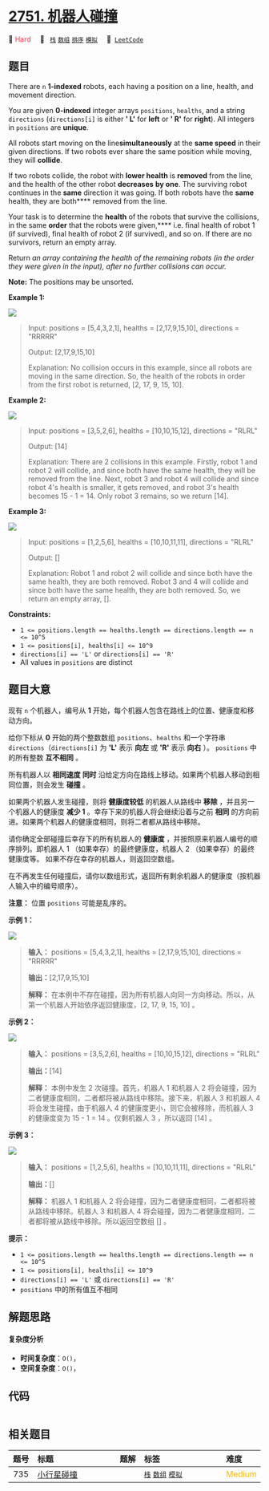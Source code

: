 # [2751. 机器人碰撞](https://leetcode.com/problems/robot-collisions)

🔴 <font color=#ff334b>Hard</font>&emsp; 🔖&ensp; [`栈`](/leetcode/outline/tag/stack.md) [`数组`](/leetcode/outline/tag/array.md) [`排序`](/leetcode/outline/tag/sorting.md) [`模拟`](/leetcode/outline/tag/simulation.md)&emsp; 🔗&ensp;[`LeetCode`](https://leetcode.com/problems/robot-collisions)


## 题目

There are `n` **1-indexed** robots, each having a position on a line, health,
and movement direction.

You are given **0-indexed** integer arrays `positions`, `healths`, and a
string `directions` (`directions[i]` is either **' L'** for **left** or **'
R'** for **right**). All integers in `positions` are **unique**.

All robots start moving on the line**simultaneously** at the **same speed** in
their given directions. If two robots ever share the same position while
moving, they will **collide**.

If two robots collide, the robot with **lower health** is **removed** from the
line, and the health of the other robot **decreases** **by one**. The
surviving robot continues in the **same** direction it was going. If both
robots have the **same** health, they are both**** removed from the line.

Your task is to determine the **health** of the robots that survive the
collisions, in the same **order** that the robots were given,**** i.e. final
health of robot 1 (if survived), final health of robot 2 (if survived), and so
on. If there are no survivors, return an empty array.

Return _an array containing the health of the remaining robots (in the order
they were given in the input), after no further collisions can occur._

**Note:** The positions may be unsorted.





**Example 1:**

![](https://assets.leetcode.com/uploads/2023/05/15/image-20230516011718-12.png)

> Input: positions = [5,4,3,2,1], healths = [2,17,9,15,10], directions = "RRRRR"
> 
> Output: [2,17,9,15,10]
> 
> Explanation: No collision occurs in this example, since all robots are moving in the same direction. So, the health of the robots in order from the first robot is returned, [2, 17, 9, 15, 10].

**Example 2:**

![](https://assets.leetcode.com/uploads/2023/05/15/image-20230516004433-7.png)

> Input: positions = [3,5,2,6], healths = [10,10,15,12], directions = "RLRL"
> 
> Output: [14]
> 
> Explanation: There are 2 collisions in this example. Firstly, robot 1 and robot 2 will collide, and since both have the same health, they will be removed from the line. Next, robot 3 and robot 4 will collide and since robot 4's health is smaller, it gets removed, and robot 3's health becomes 15 - 1 = 14. Only robot 3 remains, so we return [14].

**Example 3:**

![](https://assets.leetcode.com/uploads/2023/05/15/image-20230516005114-9.png)

> Input: positions = [1,2,5,6], healths = [10,10,11,11], directions = "RLRL"
> 
> Output: []
> 
> Explanation: Robot 1 and robot 2 will collide and since both have the same health, they are both removed. Robot 3 and 4 will collide and since both have the same health, they are both removed. So, we return an empty array, [].



**Constraints:**

  * `1 <= positions.length == healths.length == directions.length == n <= 10^5`
  * `1 <= positions[i], healths[i] <= 10^9`
  * `directions[i] == 'L'` or `directions[i] == 'R'`
  * All values in `positions` are distinct


## 题目大意

现有 `n` 个机器人，编号从 **1** 开始，每个机器人包含在路线上的位置、健康度和移动方向。

给你下标从 **0** 开始的两个整数数组 `positions`、`healths` 和一个字符串
`directions`（`directions[i]` 为 **'L'** 表示 **向左** 或 **'R'** 表示 **向右** ）。
`positions` 中的所有整数 **互不相同** 。

所有机器人以 **相同速度** **同时** 沿给定方向在路线上移动。如果两个机器人移动到相同位置，则会发生 **碰撞** 。

如果两个机器人发生碰撞，则将 **健康度较低** 的机器人从路线中 **移除** ，并且另一个机器人的健康度 **减少 1**
。幸存下来的机器人将会继续沿着与之前 **相同** 的方向前进。如果两个机器人的健康度相同，则将二者都从路线中移除。

请你确定全部碰撞后幸存下的所有机器人的 **健康度** ，并按照原来机器人编号的顺序排列。即机器人 1 （如果幸存）的最终健康度，机器人 2
（如果幸存）的最终健康度等。 如果不存在幸存的机器人，则返回空数组。

在不再发生任何碰撞后，请你以数组形式，返回所有剩余机器人的健康度（按机器人输入中的编号顺序）。

**注意：** 位置  `positions` 可能是乱序的。



**示例 1：**

![](https://assets.leetcode.com/uploads/2023/05/15/image-20230516011718-12.png)

> 
> 
> 
> 
> 
> **输入：** positions = [5,4,3,2,1], healths = [2,17,9,15,10], directions = "RRRRR"
> 
> **输出：**[2,17,9,15,10]
> 
> **解释：** 在本例中不存在碰撞，因为所有机器人向同一方向移动。所以，从第一个机器人开始依序返回健康度，[2, 17, 9, 15, 10] 。
> 
> 

**示例 2：**

![](https://assets.leetcode.com/uploads/2023/05/15/image-20230516004433-7.png)

> 
> 
> 
> 
> 
> **输入：** positions = [3,5,2,6], healths = [10,10,15,12], directions = "RLRL"
> 
> **输出：**[14]
> 
> **解释：** 本例中发生 2 次碰撞。首先，机器人 1 和机器人 2 将会碰撞，因为二者健康度相同，二者都将被从路线中移除。接下来，机器人 3 和机器人 4 将会发生碰撞，由于机器人 4 的健康度更小，则它会被移除，而机器人 3 的健康度变为 15 - 1 = 14 。仅剩机器人 3 ，所以返回 [14] 。
> 
> 

**示例 3：**

![](https://assets.leetcode.com/uploads/2023/05/15/image-20230516005114-9.png)

> 
> 
> 
> 
> 
> **输入：** positions = [1,2,5,6], healths = [10,10,11,11], directions = "RLRL"
> 
> **输出：**[]
> 
> **解释：** 机器人 1 和机器人 2 将会碰撞，因为二者健康度相同，二者都将被从路线中移除。机器人 3 和机器人 4 将会碰撞，因为二者健康度相同，二者都将被从路线中移除。所以返回空数组 [] 。



**提示：**

  * `1 <= positions.length == healths.length == directions.length == n <= 10^5`
  * `1 <= positions[i], healths[i] <= 10^9`
  * `directions[i] == 'L'` 或 `directions[i] == 'R'`
  * `positions` 中的所有值互不相同


## 解题思路

#### 复杂度分析

- **时间复杂度**：`O()`，
- **空间复杂度**：`O()`，

## 代码

```javascript

```

## 相关题目

| 题号 | 标题 | 题解 | 标签 | 难度 |
| :------: | :------ | :------: | :------ | :------ |
| 735 | [小行星碰撞](https://leetcode.com/problems/asteroid-collision) |  |  [`栈`](/leetcode/outline/tag/stack.md) [`数组`](/leetcode/outline/tag/array.md) [`模拟`](/leetcode/outline/tag/simulation.md) | <font color=#ffb800>Medium</font> |

<style>
.blue {
    background-color: #096dd9;
    padding: 0.25rem 0.5rem;
    margin: 0;
    font-size: 0.85em;
    border-radius: 3px;
    color: white;
    font-weight: 500;
}
table th:first-of-type { width: 10%; }
table th:nth-of-type(2) { width: 35%; }
table th:nth-of-type(3) { width: 10%; }
table th:nth-of-type(4) { width: 35%; }
table th:nth-of-type(5) { width: 10%; }
</style>
